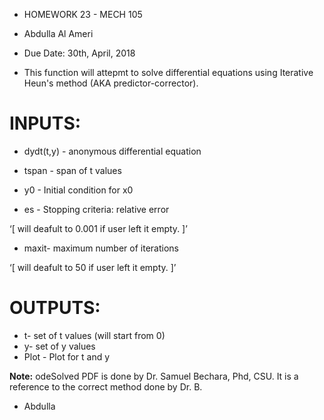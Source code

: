 
* HOMEWORK 23 - MECH 105
* Abdulla Al Ameri
* Due Date: 30th, April, 2018

* This function will attepmt to solve differential equations using Iterative Heun's method (AKA predictor-corrector).

# INPUTS:


*	dydt(t,y) - anonymous differential equation

* 	tspan - span of t values

*	y0   - Initial condition for x0

*	es   - Stopping criteria: relative error

‘[ will deafult to 0.001 if user left it empty. ]’

*	 maxit- maximum number of iterations

‘[ will deafult to 50 if user left it empty. ]’


# OUTPUTS:

*	t- set of t values (will start from 0)
*	y- set of y values
*	Plot - Plot for t and y


**Note:** odeSolved PDF is done by Dr. Samuel Bechara, Phd, CSU. It is a reference to the correct method done by Dr. B.


- Abdulla
